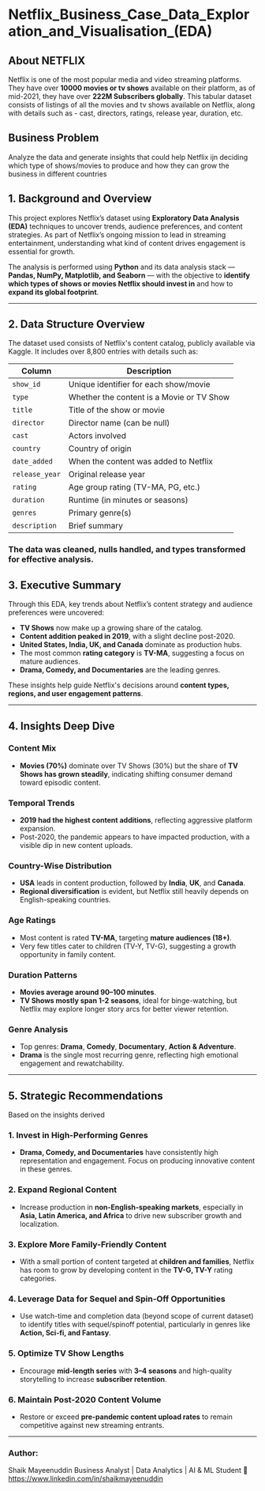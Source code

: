 # Netflix_Business_Case_Data_Exploration_and_Visualisation_(EDA)



## About NETFLIX

Netflix is one of the most popular media and video streaming platforms. They have over **10000 movies or tv shows** available on their platform, as of mid-2021, they have over **222M Subscribers globally**. This tabular dataset consists of listings of all the movies and tv shows available on Netflix, along with details such as - cast, directors, ratings, release year, duration, etc.

## Business Problem

Analyze the data and generate insights that could help Netflix ijn deciding which type of shows/movies to produce and how they can grow the business in different countries




## 1. Background and Overview

This project explores Netflix’s dataset using **Exploratory Data Analysis (EDA)** techniques to uncover trends, audience preferences, and content strategies. As part of Netflix’s ongoing mission to lead in streaming entertainment, understanding what kind of content drives engagement is essential for growth.

The analysis is performed using **Python** and its data analysis stack — **Pandas, NumPy, Matplotlib, and Seaborn** — with the objective to **identify which types of shows or movies Netflix should invest in** and how to **expand its global footprint**.

---

## 2. Data Structure Overview

The dataset used consists of Netflix's content catalog, publicly available via Kaggle. It includes over 8,800 entries with details such as:

| Column         | Description                               |
| -------------- | ----------------------------------------- |
| `show_id`      | Unique identifier for each show/movie     |
| `type`         | Whether the content is a Movie or TV Show |
| `title`        | Title of the show or movie                |
| `director`     | Director name (can be null)               |
| `cast`         | Actors involved                           |
| `country`      | Country of origin                         |
| `date_added`   | When the content was added to Netflix     |
| `release_year` | Original release year                     |
| `rating`       | Age group rating (TV-MA, PG, etc.)        |
| `duration`     | Runtime (in minutes or seasons)           |
| `genres`       | Primary genre(s)                          |
| `description`  | Brief summary                             |

### The data was cleaned, nulls handled, and types transformed for effective analysis.


## 3. Executive Summary

Through this EDA, key trends about Netflix’s content strategy and audience preferences were uncovered:

* **TV Shows** now make up a growing share of the catalog.
* **Content addition peaked in 2019**, with a slight decline post-2020.
* **United States, India, UK, and Canada** dominate as production hubs.
* The most common **rating category** is **TV-MA**, suggesting a focus on mature audiences.
* **Drama, Comedy, and Documentaries** are the leading genres.

These insights help guide Netflix's decisions around **content types, regions, and user engagement patterns**.

---

## 4. Insights Deep Dive

### Content Mix

* **Movies (70%)** dominate over TV Shows (30%) but the share of **TV Shows has grown steadily**, indicating shifting consumer demand toward episodic content.

### Temporal Trends

* **2019 had the highest content additions**, reflecting aggressive platform expansion.
* Post-2020, the pandemic appears to have impacted production, with a visible dip in new content uploads.

###  Country-Wise Distribution

* **USA** leads in content production, followed by **India**, **UK**, and **Canada**.
* **Regional diversification** is evident, but Netflix still heavily depends on English-speaking countries.

###  Age Ratings

* Most content is rated **TV-MA**, targeting **mature audiences (18+)**.
* Very few titles cater to children (TV-Y, TV-G), suggesting a growth opportunity in family content.

###  Duration Patterns

* **Movies average around 90–100 minutes**.
* **TV Shows mostly span 1-2 seasons**, ideal for binge-watching, but Netflix may explore longer story arcs for better viewer retention.

### Genre Analysis

* Top genres: **Drama**, **Comedy**, **Documentary**, **Action & Adventure**.
* **Drama** is the single most recurring genre, reflecting high emotional engagement and rewatchability.

---

##  5. Strategic Recommendations

Based on the insights derived

### 1. **Invest in High-Performing Genres**

* **Drama, Comedy, and Documentaries** have consistently high representation and engagement. Focus on producing innovative content in these genres.

### 2. **Expand Regional Content**

* Increase production in **non-English-speaking markets**, especially in **Asia, Latin America, and Africa** to drive new subscriber growth and localization.

### 3. **Explore More Family-Friendly Content**

* With a small portion of content targeted at **children and families**, Netflix has room to grow by developing content in the **TV-G, TV-Y** rating categories.

### 4. **Leverage Data for Sequel and Spin-Off Opportunities**

* Use watch-time and completion data (beyond scope of current dataset) to identify titles with sequel/spinoff potential, particularly in genres like **Action, Sci-fi, and Fantasy**.

### 5. **Optimize TV Show Lengths**

* Encourage **mid-length series** with **3–4 seasons** and high-quality storytelling to increase **subscriber retention**.

### 6. **Maintain Post-2020 Content Volume**

* Restore or exceed **pre-pandemic content upload rates** to remain competitive against new streaming entrants.


---



### **Author:**
 Shaik Mayeenuddin
 Business Analyst | Data Analytics | AI & ML Student
🔗 https://www.linkedin.com/in/shaikmayeenuddin
